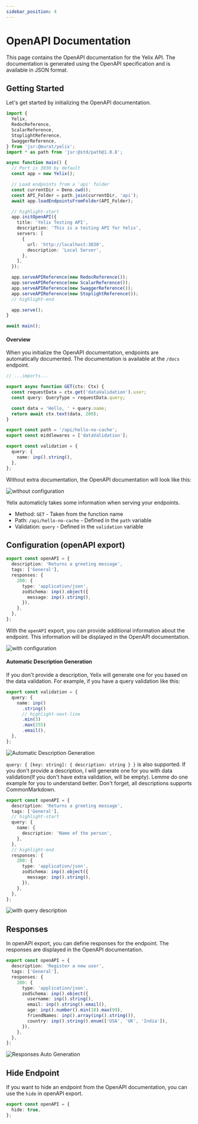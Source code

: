 ```yaml
---
sidebar_position: 4
---
```


# OpenAPI Documentation

This page contains the OpenAPI documentation for the Yelix API. The documentation is generated using the OpenAPI specification and is available in JSON format.

## Getting Started

Let's get started by initializing the OpenAPI documentation.

```ts title="main.ts"
import {
  Yelix,
  RedocReference,
  ScalarReference,
  StoplightReference,
  SwaggerReference,
} from 'jsr:@murat/yelix';
import * as path from 'jsr:@std/path@1.0.8';

async function main() {
  // Port is 3030 by default
  const app = new Yelix();

  // Load endpoints from a 'api' folder
  const currentDir = Deno.cwd();
  const API_Folder = path.join(currentDir, 'api');
  await app.loadEndpointsFromFolder(API_Folder);

  // highlight-start
  app.initOpenAPI({
    title: 'Yelix Testing API',
    description: 'This is a testing API for Yelix',
    servers: [
      {
        url: 'http://localhost:3030',
        description: 'Local Server',
      },
    ],
  });

  app.serveAPIReference(new RedocReference());
  app.serveAPIReference(new ScalarReference());
  app.serveAPIReference(new SwaggerReference());
  app.serveAPIReference(new StoplightReference());
  // highlight-end

  app.serve();
}

await main();
```

#### Overview

When you initialize the OpenAPI documentation, endpoints are automatically documented. The documentation is available at the `/docs` endpoint.

```ts title="hello.ts"
// ...imports...

export async function GET(ctx: Ctx) {
  const requestData = ctx.get('dataValidation').user;
  const query: QueryType = requestData.query;

  const data = 'Hello, ' + query.name;
  return await ctx.text(data, 200);
}

export const path = '/api/hello-no-cache';
export const middlewares = ['dataValidation'];

export const validation = {
  query: {
    name: inp().string(),
  },
};
```

Without extra documentation, the OpenAPI documentation will look like this:

![without configuration](@site/static/img/openapi/1.png)

Yelix automaticly takes some information when serving your endpoints.

- Method: `GET` - Taken from the function name
- Path: `/api/hello-no-cache` - Defined in the `path` variable
- Validation: `query` - Defined in the `validation` variable

## Configuration (openAPI export)

```ts title="hello.ts"
export const openAPI = {
  description: 'Returns a greeting message',
  tags: ['General'],
  responses: {
    200: {
      type: 'application/json',
      zodSchema: inp().object({
        message: inp().string(),
      }),
    },
  },
};
```

With the `openAPI` export, you can provide additional information about the endpoint. This information will be displayed in the OpenAPI documentation.

![with configuration](@site/static/img/openapi/2.png)

#### Automatic Description Generation

If you don't provide a description, Yelix will generate one for you based on the data validation. For example, if you have a query validation like this:

```ts title="hello.ts"
export const validation = {
  query: {
    name: inp()
      .string()
      // highlight-next-line
      .min(3)
      .max(255)
      .email(),
  },
};
```

![Automatic Description Generation](@site/static/img/openapi/4.png)

`query: { [key: string]: { description: string } }` is also supported. If you don't provide a description, I will generate one for you with data validation(If you don't have extra validation, will be empty). Lemme do one example for you to understand better. Don't forget, all descriptions supports CommonMarkdown.

```ts title="hello.ts"
export const openAPI = {
  description: 'Returns a greeting message',
  tags: ['General'],
  // highlight-start
  query: {
    name: {
      description: 'Name of the person',
    },
  },
  // highlight-end
  responses: {
    200: {
      type: 'application/json',
      zodSchema: inp().object({
        message: inp().string(),
      }),
    },
  },
};
```

![with query description](@site/static/img/openapi/3.png)

## Responses

In openAPI export, you can define responses for the endpoint. The responses are displayed in the OpenAPI documentation.

```ts title="hello.ts"
export const openAPI = {
  description: 'Register a new user',
  tags: ['General'],
  responses: {
    200: {
      type: 'application/json',
      zodSchema: inp().object({
        username: inp().string(),
        email: inp().string().email(),
        age: inp().number().min(18).max(99),
        friendNames: inp().array(inp().string()),
        country: inp().string().enum(['USA', 'UK', 'India']),
      }),
    },
  },
};
```

![Responses Auto Generation](@site/static/img/openapi/5.png)

## Hide Endpoint

If you want to hide an endpoint from the OpenAPI documentation, you can use the `hide` in openAPI export.

```ts title="hello.ts"
export const openAPI = {
  hide: true,
};
```
